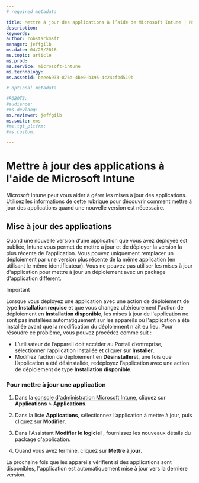 ```yaml
---
# required metadata

title: Mettre à jour des applications à l’aide de Microsoft Intune | Microsoft Intune
description:
keywords:
author: robstackmsft
manager: jeffgilb
ms.date: 04/28/2016
ms.topic: article
ms.prod:
ms.service: microsoft-intune
ms.technology:
ms.assetid: beee6933-876a-4be0-b395-4c24cfbd519b

# optional metadata

#ROBOTS:
#audience:
#ms.devlang:
ms.reviewer: jeffgilb
ms.suite: ems
#ms.tgt_pltfrm:
#ms.custom:

---
```


# Mettre à jour des applications à l'aide de Microsoft Intune
Microsoft Intune peut vous aider à gérer les mises à jour des applications. Utilisez les informations de cette rubrique pour découvrir comment mettre à jour des applications quand une nouvelle version est nécessaire.

## Mise à jour des applications
Quand une nouvelle version d’une application que vous avez déployée est publiée, Intune vous permet de mettre à jour et de déployer la version la plus récente de l’application. Vous pouvez uniquement remplacer un déploiement par une version plus récente de la même application (en utilisant le même identificateur). Vous ne pouvez pas utiliser les mises à jour d'application pour mettre à jour un déploiement avec un package d'application différent.

> [!IMPORTANT]
> Lorsque vous déployez une application avec une action de déploiement de type **Installation requise** et que vous changez ultérieurement l'action de déploiement en **Installation disponible**, les mises à jour de l'application ne sont pas installées automatiquement sur les appareils où l'application a été installée avant que la modification du déploiement n'ait eu lieu. Pour résoudre ce problème, vous pouvez procédez comme suit :
> 
> -   L’utilisateur de l’appareil doit accéder au Portail d’entreprise, sélectionner l’application installée et cliquer sur **Installer**.
> -   Modifiez l’action de déploiement en **Désinstaller**et, une fois que l’application a été désinstallée, redéployez l’application avec une action de déploiement de type **Installation disponible**.

### Pour mettre à jour une application

1.  Dans la [console d'administration Microsoft Intune](https://manage.microsoft.com), cliquez sur **Applications** &gt; **Applications**.

2.  Dans la liste **Applications**, sélectionnez l’application à mettre à jour, puis cliquez sur **Modifier**.

3.  Dans l'Assistant **Modifier le logiciel** , fournissez les nouveaux détails du package d'application.

4.  Quand vous avez terminé, cliquez sur **Mettre à jour**.

La prochaine fois que les appareils vérifient si des applications sont disponibles, l'application est automatiquement mise à jour vers la dernière version.





<!--HONumber=May16_HO1-->


